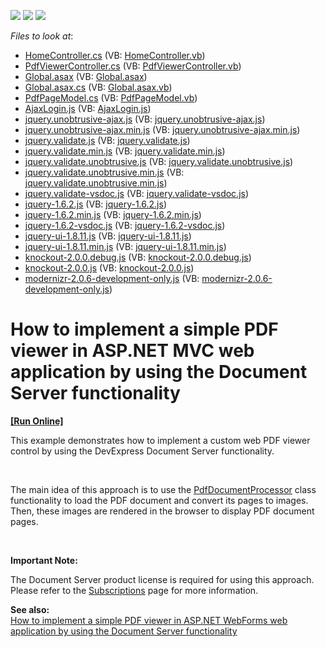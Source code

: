 <!-- default badges list -->
![](https://img.shields.io/endpoint?url=https://codecentral.devexpress.com/api/v1/VersionRange/128566684/13.2.8%2B)
[![](https://img.shields.io/badge/Open_in_DevExpress_Support_Center-FF7200?style=flat-square&logo=DevExpress&logoColor=white)](https://supportcenter.devexpress.com/ticket/details/E5101)
[![](https://img.shields.io/badge/📖_How_to_use_DevExpress_Examples-e9f6fc?style=flat-square)](https://docs.devexpress.com/GeneralInformation/403183)
<!-- default badges end -->
<!-- default file list -->
*Files to look at*:

* [HomeController.cs](./CS/E5101/Controllers/HomeController.cs) (VB: [HomeController.vb](./VB/E5101/Controllers/HomeController.vb))
* [PdfViewerController.cs](./CS/E5101/Controllers/PdfViewerController.cs) (VB: [PdfViewerController.vb](./VB/E5101/Controllers/PdfViewerController.vb))
* [Global.asax](./CS/E5101/Global.asax) (VB: [Global.asax](./VB/E5101/Global.asax))
* [Global.asax.cs](./CS/E5101/Global.asax.cs) (VB: [Global.asax.vb](./VB/E5101/Global.asax.vb))
* [PdfPageModel.cs](./CS/E5101/Models/PdfPageModel.cs) (VB: [PdfPageModel.vb](./VB/E5101/Models/PdfPageModel.vb))
* [AjaxLogin.js](./CS/E5101/Scripts/AjaxLogin.js) (VB: [AjaxLogin.js](./VB/E5101/Scripts/AjaxLogin.js))
* [jquery.unobtrusive-ajax.js](./CS/E5101/Scripts/jquery.unobtrusive-ajax.js) (VB: [jquery.unobtrusive-ajax.js](./VB/E5101/Scripts/jquery.unobtrusive-ajax.js))
* [jquery.unobtrusive-ajax.min.js](./CS/E5101/Scripts/jquery.unobtrusive-ajax.min.js) (VB: [jquery.unobtrusive-ajax.min.js](./VB/E5101/Scripts/jquery.unobtrusive-ajax.min.js))
* [jquery.validate.js](./CS/E5101/Scripts/jquery.validate.js) (VB: [jquery.validate.js](./VB/E5101/Scripts/jquery.validate.js))
* [jquery.validate.min.js](./CS/E5101/Scripts/jquery.validate.min.js) (VB: [jquery.validate.min.js](./VB/E5101/Scripts/jquery.validate.min.js))
* [jquery.validate.unobtrusive.js](./CS/E5101/Scripts/jquery.validate.unobtrusive.js) (VB: [jquery.validate.unobtrusive.js](./VB/E5101/Scripts/jquery.validate.unobtrusive.js))
* [jquery.validate.unobtrusive.min.js](./CS/E5101/Scripts/jquery.validate.unobtrusive.min.js) (VB: [jquery.validate.unobtrusive.min.js](./VB/E5101/Scripts/jquery.validate.unobtrusive.min.js))
* [jquery.validate-vsdoc.js](./CS/E5101/Scripts/jquery.validate-vsdoc.js) (VB: [jquery.validate-vsdoc.js](./VB/E5101/Scripts/jquery.validate-vsdoc.js))
* [jquery-1.6.2.js](./CS/E5101/Scripts/jquery-1.6.2.js) (VB: [jquery-1.6.2.js](./VB/E5101/Scripts/jquery-1.6.2.js))
* [jquery-1.6.2.min.js](./CS/E5101/Scripts/jquery-1.6.2.min.js) (VB: [jquery-1.6.2.min.js](./VB/E5101/Scripts/jquery-1.6.2.min.js))
* [jquery-1.6.2-vsdoc.js](./CS/E5101/Scripts/jquery-1.6.2-vsdoc.js) (VB: [jquery-1.6.2-vsdoc.js](./VB/E5101/Scripts/jquery-1.6.2-vsdoc.js))
* [jquery-ui-1.8.11.js](./CS/E5101/Scripts/jquery-ui-1.8.11.js) (VB: [jquery-ui-1.8.11.js](./VB/E5101/Scripts/jquery-ui-1.8.11.js))
* [jquery-ui-1.8.11.min.js](./CS/E5101/Scripts/jquery-ui-1.8.11.min.js) (VB: [jquery-ui-1.8.11.min.js](./VB/E5101/Scripts/jquery-ui-1.8.11.min.js))
* [knockout-2.0.0.debug.js](./CS/E5101/Scripts/knockout-2.0.0.debug.js) (VB: [knockout-2.0.0.debug.js](./VB/E5101/Scripts/knockout-2.0.0.debug.js))
* [knockout-2.0.0.js](./CS/E5101/Scripts/knockout-2.0.0.js) (VB: [knockout-2.0.0.js](./VB/E5101/Scripts/knockout-2.0.0.js))
* [modernizr-2.0.6-development-only.js](./CS/E5101/Scripts/modernizr-2.0.6-development-only.js) (VB: [modernizr-2.0.6-development-only.js](./VB/E5101/Scripts/modernizr-2.0.6-development-only.js))
<!-- default file list end -->
# How to implement a simple PDF viewer in ASP.NET MVC web application by using the Document Server functionality
<!-- run online -->
**[[Run Online]](https://codecentral.devexpress.com/128566684/)**
<!-- run online end -->


<p>This example demonstrates how to implement a custom web PDF viewer control by using the DevExpress Document Server functionality.</p><br />
<p>The main idea of this approach is to use the <a href="http://documentation.devexpress.com/#DocumentServer/clsDevExpressPdfPdfDocumentProcessortopic"><u>PdfDocumentProcessor</u></a> class functionality to load the PDF document and convert its pages to images. Then, these images are rendered in the browser to display PDF document pages.</p><br />
<p><strong>Important Note:</strong></p><p>The Document Server product license is required for using this approach. Please refer to the <a href="https://www.devexpress.com/Subscriptions/"><u>Subscriptions</u></a> page for more information.</p><p><strong>See also:</strong><strong><br />
</strong><a href="https://www.devexpress.com/Support/Center/p/E5095">How to implement a simple PDF viewer in ASP.NET WebForms web application by using the Document Server functionality</a></p>

<br/>


